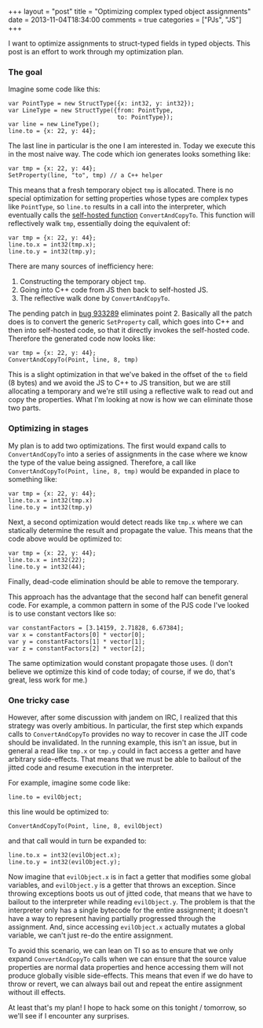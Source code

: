 +++
layout = "post"
title = "Optimizing complex typed object assignments"
date = 2013-11-04T18:34:00
comments = true
categories = ["PJs", "JS"]
+++

I want to optimize assignments to struct-typed fields in typed
objects. This post is an effort to work through my optimization plan.

<!-- more -->

### The goal

Imagine some code like this:

    var PointType = new StructType({x: int32, y: int32});
    var LineType = new StructType({from: PointType,
                                   to: PointType});
    var line = new LineType();
    line.to = {x: 22, y: 44};
    
The last line in particular is the one I am interested in.  Today we
execute this in the most naive way. The code which ion generates looks
something like:

    var tmp = {x: 22, y: 44};
    SetProperty(line, "to", tmp) // a C++ helper

This means that a fresh temporary object `tmp` is allocated. There is
no special optimization for setting properties whose types are complex
types like `PointType`, so `line.to` results in a call into the
interpreter, which eventually calls the [self-hosted function][cct]
`ConvertAndCopyTo`. This function will reflectively walk `tmp`,
essentially doing the equivalent of:

    var tmp = {x: 22, y: 44};
    line.to.x = int32(tmp.x);
    line.to.y = int32(tmp.y);

There are many sources of inefficiency here:

1. Constructing the temporary object `tmp`.
2. Going into C++ code from JS then back to self-hosted JS.
3. The reflective walk done by `ConvertAndCopyTo`.

The pending patch in [bug 933289][933289] eliminates point 2.
Basically all the patch does is to convert the generic `SetProperty`
call, which goes into C++ and then into self-hosted code, so that it
directly invokes the self-hosted code. Therefore the generated code
now looks like:

    var tmp = {x: 22, y: 44};
    ConvertAndCopyTo(Point, line, 8, tmp)

This is a slight optimization in that we've baked in the offset of the
`to` field (8 bytes) and we avoid the JS to C++ to JS transition, but
we are still allocating a temporary and we're still using a reflective
walk to read out and copy the properties. What I'm looking at now is
how we can eliminate those two parts.

### Optimizing in stages

My plan is to add two optimizations. The first would expand calls to
`ConvertAndCopyTo` into a series of assignments in the case where we
know the type of the value being assigned. Therefore, a call like
`ConvertAndCopyTo(Point, line, 8, tmp)` would be expanded in place to
something like:

    var tmp = {x: 22, y: 44};
    line.to.x = int32(tmp.x)
    line.to.y = int32(tmp.y)
    
Next, a second optimization would detect reads like `tmp.x` where
we can statically determine the result and propagate the value. This
means that the code above would be optimized to:

    var tmp = {x: 22, y: 44};
    line.to.x = int32(22);
    line.to.y = int32(44);
    
Finally, dead-code elimination should be able to remove the temporary.

This approach has the advantage that the second half can benefit
general code. For example, a common pattern in some of the PJS code
I've looked is to use constant vectors like so:

    var constantFactors = [3.14159, 2.71828, 6.67384];
    var x = constantFactors[0] * vector[0];
    var y = constantFactors[1] * vector[1];
    var z = constantFactors[2] * vector[2];
    
The same optimization would constant propagate those uses. (I don't
believe we optimize this kind of code today; of course, if we do,
that's great, less work for me.)

### One tricky case

However, after some discussion with jandem on IRC, I realized that
this strategy was overly ambitious. In particular, the first step
which expands calls to `ConvertAndCopyTo` provides no way to recover
in case the JIT code should be invalidated. In the running example,
this isn't an issue, but in general a read like `tmp.x` or `tmp.y`
could in fact access a getter and have arbitrary side-effects. That
means that we must be able to bailout of the jitted code and resume
execution in the interpreter.

For example, imagine some code like:

    line.to = evilObject;
    
this line would be optimized to:

    ConvertAndCopyTo(Point, line, 8, evilObject)
    
and that call would in turn be expanded to:

    line.to.x = int32(evilObject.x);
    line.to.y = int32(evilObject.y);

Now imagine that `evilObject.x` is in fact a getter that modifies some
global variables, and `evilObject.y` is a getter that throws an
exception. Since throwing exceptions boots us out of jitted code, that
means that we have to bailout to the interpreter while reading
`evilObject.y`. The problem is that the interpreter only has a single
bytecode for the entire assignment; it doesn't have a way to represent
having partially progressed through the assignment. And, since
accessing `evilObject.x` actually mutates a global variable, we can't
just re-do the entire assignment.

To avoid this scenario, we can lean on TI so as to ensure that we only
expand `ConvertAndCopyTo` calls when we can ensure that the source
value properties are normal data properties and hence accessing them
will not produce globally visible side-effects. This means that even
if we do have to throw or revert, we can always bail out and repeat
the entire assignment without ill effects.

At least that's my plan! I hope to hack some on this tonight /
tomorrow, so we'll see if I encounter any surprises.

[cct]: http://dxr.mozilla.org/mozilla-central/source/js/src/builtin/TypedObject.js#l349
[933289]: https://bugzilla.mozilla.org/show_bug.cgi?id=933289
